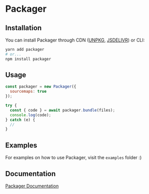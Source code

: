 # Packager

## Installation

You can install Packager through CDN ([UNPKG](https://unpkg.com/packager), [JSDELIVR](https://cdn.jsdelivr.net/npm/packager)) or CLI:

```bash
yarn add packager
# or...
npm install packager
```

## Usage

```js
const packager = new Packager({
  sourcemaps: true
});

try {
  const { code } = await packager.bundle(files);
  console.log(code);
} catch (e) {
  //
}
```

## Examples

For examples on how to use Packager, visit the `examples` folder :)

## Documentation

[Packager Documentation](https://packager.baryla.dev)
